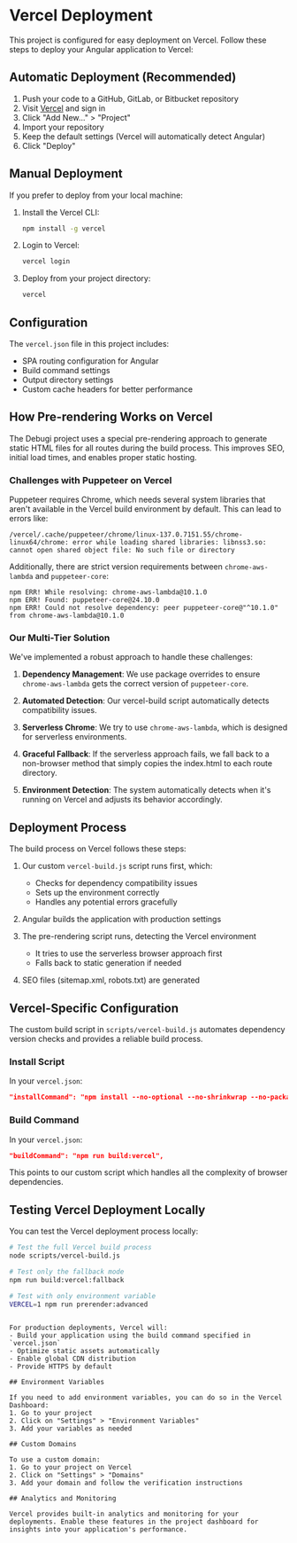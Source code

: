 # Vercel Deployment

This project is configured for easy deployment on Vercel. Follow these steps to deploy your Angular application to Vercel:

## Automatic Deployment (Recommended)

1. Push your code to a GitHub, GitLab, or Bitbucket repository
2. Visit [Vercel](https://vercel.com/) and sign in
3. Click "Add New..." > "Project"
4. Import your repository
5. Keep the default settings (Vercel will automatically detect Angular)
6. Click "Deploy"

## Manual Deployment

If you prefer to deploy from your local machine:

1. Install the Vercel CLI:
   ```bash
   npm install -g vercel
   ```

2. Login to Vercel:
   ```bash
   vercel login
   ```

3. Deploy from your project directory:
   ```bash
   vercel
   ```

## Configuration

The `vercel.json` file in this project includes:

- SPA routing configuration for Angular
- Build command settings
- Output directory settings
- Custom cache headers for better performance

## How Pre-rendering Works on Vercel

The Debugi project uses a special pre-rendering approach to generate static HTML files for all routes during the build process. This improves SEO, initial load times, and enables proper static hosting.

### Challenges with Puppeteer on Vercel

Puppeteer requires Chrome, which needs several system libraries that aren't available in the Vercel build environment by default. This can lead to errors like:

```
/vercel/.cache/puppeteer/chrome/linux-137.0.7151.55/chrome-linux64/chrome: error while loading shared libraries: libnss3.so: cannot open shared object file: No such file or directory
```

Additionally, there are strict version requirements between `chrome-aws-lambda` and `puppeteer-core`:

```
npm ERR! While resolving: chrome-aws-lambda@10.1.0
npm ERR! Found: puppeteer-core@24.10.0
npm ERR! Could not resolve dependency: peer puppeteer-core@"^10.1.0" from chrome-aws-lambda@10.1.0
```

### Our Multi-Tier Solution

We've implemented a robust approach to handle these challenges:

1. **Dependency Management**: We use package overrides to ensure `chrome-aws-lambda` gets the correct version of `puppeteer-core`.

2. **Automated Detection**: Our vercel-build script automatically detects compatibility issues.

3. **Serverless Chrome**: We try to use `chrome-aws-lambda`, which is designed for serverless environments.

4. **Graceful Fallback**: If the serverless approach fails, we fall back to a non-browser method that simply copies the index.html to each route directory.

5. **Environment Detection**: The system automatically detects when it's running on Vercel and adjusts its behavior accordingly.

## Deployment Process

The build process on Vercel follows these steps:

1. Our custom `vercel-build.js` script runs first, which:
   - Checks for dependency compatibility issues
   - Sets up the environment correctly
   - Handles any potential errors gracefully

2. Angular builds the application with production settings

3. The pre-rendering script runs, detecting the Vercel environment
   - It tries to use the serverless browser approach first
   - Falls back to static generation if needed

4. SEO files (sitemap.xml, robots.txt) are generated

## Vercel-Specific Configuration

The custom build script in `scripts/vercel-build.js` automates dependency version checks and provides a reliable build process.

### Install Script

In your `vercel.json`:

```json
"installCommand": "npm install --no-optional --no-shrinkwrap --no-package-lock",
```

### Build Command

In your `vercel.json`:

```json
"buildCommand": "npm run build:vercel",
```

This points to our custom script which handles all the complexity of browser dependencies.

## Testing Vercel Deployment Locally

You can test the Vercel deployment process locally:

```bash
# Test the full Vercel build process
node scripts/vercel-build.js

# Test only the fallback mode
npm run build:vercel:fallback

# Test with only environment variable
VERCEL=1 npm run prerender:advanced
```
```

For production deployments, Vercel will:
- Build your application using the build command specified in `vercel.json`
- Optimize static assets automatically
- Enable global CDN distribution
- Provide HTTPS by default

## Environment Variables

If you need to add environment variables, you can do so in the Vercel Dashboard:
1. Go to your project
2. Click on "Settings" > "Environment Variables"
3. Add your variables as needed

## Custom Domains

To use a custom domain:
1. Go to your project on Vercel
2. Click on "Settings" > "Domains"
3. Add your domain and follow the verification instructions

## Analytics and Monitoring

Vercel provides built-in analytics and monitoring for your deployments. Enable these features in the project dashboard for insights into your application's performance.
